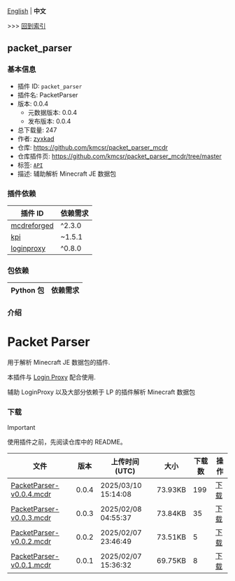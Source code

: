[English](readme.md) | **中文**

\>\>\> [回到索引](/readme-zh_cn.md)

## packet_parser

### 基本信息

- 插件 ID: `packet_parser`
- 插件名: PacketParser
- 版本: 0.0.4
  - 元数据版本: 0.0.4
  - 发布版本: 0.0.4
- 总下载量: 247
- 作者: [zyxkad](https://github.com/zyxkad)
- 仓库: https://github.com/kmcsr/packet_parser_mcdr
- 仓库插件页: https://github.com/kmcsr/packet_parser_mcdr/tree/master
- 标签: [`API`](/labels/api/readme-zh_cn.md)
- 描述: 辅助解析 Minecraft JE 数据包

### 插件依赖

| 插件 ID | 依赖需求 |
| --- | --- |
| [mcdreforged](https://github.com/Fallen-Breath/MCDReforged) | ^2.3.0 |
| [kpi](/plugins/kpi/readme-zh_cn.md) | ~1.5.1 |
| [loginproxy](/plugins/loginproxy/readme-zh_cn.md) | ^0.8.0 |

### 包依赖

| Python 包 | 依赖需求 |
| --- | --- |

### 介绍


# Packet Parser

用于解析 Minecraft JE 数据包的插件.

本插件与 [Login Proxy](https://github.com/kmcsr/login_proxy_mcdr) 配合使用.

辅助 LoginProxy 以及大部分依赖于 LP 的插件解析 Minecraft 数据包

### 下载

> [!IMPORTANT]
> 使用插件之前，先阅读仓库中的 README。

| 文件 | 版本 | 上传时间 (UTC) | 大小 | 下载数 | 操作 |
| --- | --- | --- | --- | --- | --- |
| [PacketParser-v0.0.4.mcdr](https://github.com/kmcsr/packet_parser_mcdr/releases/tag/v0.0.4) | 0.0.4 | 2025/03/10 15:14:08 | 73.93KB | 199 | [下载](https://github.com/kmcsr/packet_parser_mcdr/releases/download/v0.0.4/PacketParser-v0.0.4.mcdr) |
| [PacketParser-v0.0.3.mcdr](https://github.com/kmcsr/packet_parser_mcdr/releases/tag/v0.0.3) | 0.0.3 | 2025/02/08 04:55:37 | 73.84KB | 35 | [下载](https://github.com/kmcsr/packet_parser_mcdr/releases/download/v0.0.3/PacketParser-v0.0.3.mcdr) |
| [PacketParser-v0.0.2.mcdr](https://github.com/kmcsr/packet_parser_mcdr/releases/tag/v0.0.2) | 0.0.2 | 2025/02/07 23:46:49 | 73.51KB | 5 | [下载](https://github.com/kmcsr/packet_parser_mcdr/releases/download/v0.0.2/PacketParser-v0.0.2.mcdr) |
| [PacketParser-v0.0.1.mcdr](https://github.com/kmcsr/packet_parser_mcdr/releases/tag/v0.0.1) | 0.0.1 | 2025/02/07 15:36:32 | 69.75KB | 8 | [下载](https://github.com/kmcsr/packet_parser_mcdr/releases/download/v0.0.1/PacketParser-v0.0.1.mcdr) |

